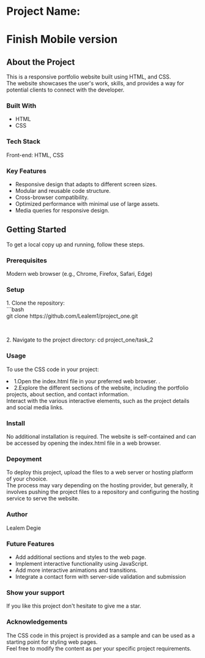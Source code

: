 <h1>Project Name:</h1>
<h1>Finish Mobile version</h1>

<h2>About the Project</h2>
<p>This is a responsive portfolio website built using HTML, and CSS. 
  <br>The website showcases the user's work, skills, and provides a way for potential clients to connect with the developer.</p>

<h3>Built With</h3>
<ul>
 <li>HTML</li>
<li>CSS</li>
</ul>
<h3>Tech Stack</h3>
<P> Front-end: HTML, CSS</P>

<h3>Key Features</h3>
<ul>
<li>Responsive design that adapts to different screen sizes.</li>
<li>Modular and reusable code structure.</li>
<li>Cross-browser compatibility.</li>
<li>Optimized performance with minimal use of large assets.</li>
 <li>Media queries for responsive design.</li>
</ul>
<h2>Getting Started</h2>
<P>To get a local copy up and running, follow these steps.</P>

<h3>Prerequisites</h3>
<P>Modern web browser (e.g., Chrome, Firefox, Safari, Edge)</P>

<h3>Setup</h3>
<p>1. Clone the repository:
  <br>
  ```bash
  <br>
   git clone https://github.com/Lealem1/project_one.git</p>
   <br>
  <p>2. Navigate to the project directory:
  cd project_one/task_2</p>

<h3>Usage</h3>

<p>To use the CSS code in your project:</p>
<li>1.Open the index.html file in your preferred web browser. .</li>
<li>2.Explore the different sections of the website, including the portfolio projects, about section, and contact information.<br>
Interact with the various interactive elements, such as the project details and social media links.</li>

<h3>Install</h3>
<P>No additional installation is required. The website is self-contained and can be accessed by opening the index.html file in a web browser.</P>

<h3>Depoyment</h3>
<p>To deploy this project, upload the files to a web server or hosting platform of your chooice.
  <br> The process may vary depending on the hosting provider, but generally,
  it involves pushing the project files to a repository and configuring the hosting service to serve the website.</p>

<h3>Author</h3>
<P>Lealem Degie</P>

<h3>Future Features</h3>
<ul>
  <li>Add additional sections and styles to the web page.</li>
  <li>Implement interactive functionality using JavaScript.</li>
  <li>Add more interactive animations and transitions.</li>
<li>Integrate a contact form with server-side validation and submission</li>
</ul>
<h3>Show your support</h3>
<p>If you like this project don't hesitate to give me a star.</p>

<h3>Acknowledgements</h3>
<P>The CSS code in this project is provided as a sample and can be
  used as a starting point for styling web pages.
<br>
Feel free to modify the content as per your specific project requirements.</P>
